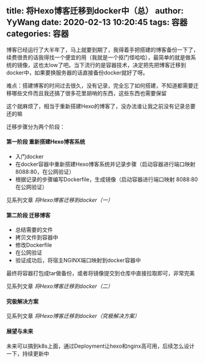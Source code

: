 title: 将Hexo博客迁移到docker中（总）
author: YyWang
date: 2020-02-13 10:20:45
tags: 容器
categories: 容器
---
博客已经运行了大半年了，马上就要到期了，我得着手把搭建的博客备份一下了，续费很贵的话我得找一个便宜的用（我就是一个抠门怪哈哈），最简单的就是做系统的镜像，这也太low了吧。当下流行的是容器技术，决定把先把博客迁移到docker中，如果要换服务器的话直接备份docker就好了呀。

难点：搭建博客的时间过去很久，没有记录，完全忘了如何搭建，不知道都需要迁移哪些文件而且我还搞了很多花里胡哨的东西，这些东西也需要保留

这个就麻烦了，相当于重新搭建Hexo的博客了，没办法谁让我之前没有记录总要还的嘛

迁移步骤分为两个阶段：

#### 第一阶段 重新搭建Hexo博客系统

* 入门docker
* 在docker容器中重新搭建Hexo博客系统并记录步骤（启动容器进行端口映射 8088:80，在公网验证）
* 根据记录的步骤编写Dockerfile，生成镜像（启动容器进行端口映射 8088:80 在公网验证）

见系列文章 *将Hexo博客迁移到docker（一）*

#### 第二阶段 迁移博客 

* 总结需要的文件
* 拷贝文件到容器中
* 修改Dockerfile
* 在公网验证
* 验证成功后，将宿主NGINX端口映射到docker容器中

最终将容器打包成tar做备份，或者将镜像提交到仓库中直接拉取即可，非常完美

见系列文章 *将Hexo博客迁移到docker（二）*

#### 究极解决方案

见系列文章 *将Hexo博客迁移到docker（究极解决方案）*

#### 展望与未来

未来可以搞到k8s上面，通过Deployment让hexo和nginx高可用，后续怎么设计一下，持续更新中

